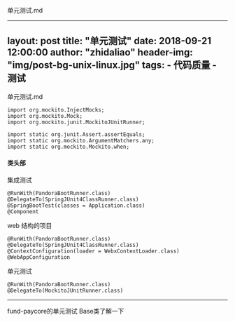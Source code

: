 单元测试.md


---
layout:          post
title:            "单元测试"
date:              2018-09-21  12:00:00
author:          "zhidaliao"
header-img:  "img/post-bg-unix-linux.jpg"
tags:
        -  代码质量
        -  测试
---






 单元测试.md




```
import org.mockito.InjectMocks;
import org.mockito.Mock;
import org.mockito.junit.MockitoJUnitRunner;

import static org.junit.Assert.assertEquals;
import static org.mockito.ArgumentMatchers.any;
import static org.mockito.Mockito.when;
```

#### 类头部

集成测试
```
@RunWith(PandoraBootRunner.class)
@DelegateTo(SpringJUnit4ClassRunner.class)
@SpringBootTest(classes = Application.class)
@Component
```

web 结构的项目
```
@RunWith(PandoraBootRunner.class)
@DelegateTo(SpringJUnit4ClassRunner.class)
@ContextConfiguration(loader = WebxContextLoader.class)
@WebAppConfiguration
```


单元测试
```
@RunWith(PandoraBootRunner.class)
@DelegateTo(MockitoJUnitRunner.class)
```


---

fund-paycore的单元测试 Base类了解一下


